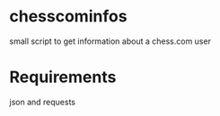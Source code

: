 # chesscominfos
small script to get information about a chess.com user
# Requirements
json and requests

